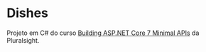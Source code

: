 # Dishes

Projeto em C# do curso [Building ASP.NET Core 7 Minimal APIs](https://www.pluralsight.com/courses/asp-dot-net-core-7-building-minimal-apis) da Pluralsight.

